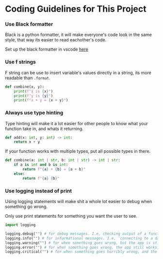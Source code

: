 # Coding Guidelines for This Project

### Use Black formatter

Black is a python formatter, it will make everyone's code look in the same style, that way its easier to read eachother's code.

Set up the black formatter in vscode [here](https://code.visualstudio.com/docs/python/formatting)

### Use f strings
F string can be use to insert variable's values directly in a string, its more readable than `.format`.

```py
def combine(x, y):
    print(f"x is {x}")
    print(f"y is {y}")
    print(f"x + y = {x + y}")
```

### Always use type hinting
Type hinting will make it a lot easier for other people to know what your function take in, and whats it returning.

```py
def add(x: int, y: int) -> int:
    return x + y
```

If your function works with multiple types, put all possible types in there.

```py
def combine(a: int | str, b: int | str) -> int | str:
    if a is int and b is int:
        return f"{a} + {b} = {a + b}"
    else:
        return f"{a} {b}"
```

### Use logging instead of print

Using logging statements will make shit a whole lot easier to debug when something go wrong.

Only use print statements for something you want the user to see.

```py
import logging

logging.debug("") # for debug messages. I.e, checking output of a function, etc..
logging.info("") # for informational messages. I.e, 'connecting to a datbase...', etc..
logging.warning("") # for when something goes wrong, but the app is still functions normally 
logging.error("") # for when something goes wrong, the app still works, but someone need to check it
logging.critical("") # for when something goes horribly wrong, and the app can not functions
```

